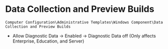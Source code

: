 # Data Collection and Preview Builds

`Computer Configuration\Administrative Templates\Windows Component\Data Collection and Preview Builds`

- Allow Diagnostic Data -> Enabled -> Diagnostic Data off (Only affects Enterprise, Education, and Server)
